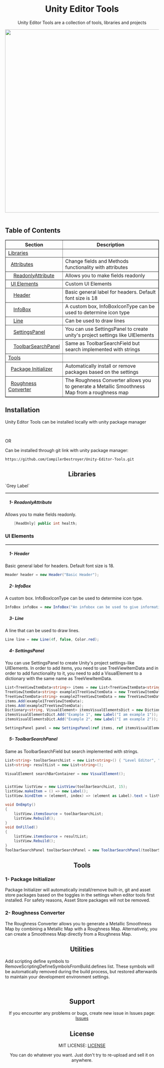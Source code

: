 <!----------------------------------------------------Main Header Part------------------------------------------------------------------ -->
<h1 align="center">Unity Editor Tools</h1>

<p align="center"> Unity Editor Tools are a collection of tools, libraries and projects</p>
 <div align="center">
<img align= "center" src= https://github.com/user-attachments/assets/84d389a1-df42-46e8-889d-687fad040e25 width="600">
</div>

<br>

<!-- ----------------------------------------------------Table of Contents----------------------------------------------------- -->
## Table of Contents

<table align="center" border="1" cellpadding="10" cellspacing="0">
  <thead>
    <tr>
      <th>Section</th>
      <th>Description</th>
    </tr>
  </thead>
  <tbody>
    <tr>
      <td><a href="#Libraries">Libraries</a></td>
      <td></td>
    </tr>
      <tr>
      <td>&nbsp;&nbsp;<a href="#Attributes">Attributes</a></td>
      <td>Change fields and Methods functionality with attributes</td>
    </tr>
      <tr>
      <td>&nbsp;&nbsp;&nbsp;&nbsp;<a href="#1--ReadonlyAttribute">ReadonlyAttribute</a></td>
      <td>Allows you to make fields readonly</td>
    </tr>
     <tr>
      <td>&nbsp;&nbsp;<a href="#UI-Elements">UI Elements</a></td>
      <td>Custom UI Elements</td>
    </tr>
    <tr>
      <td>&nbsp;&nbsp;&nbsp;&nbsp;<a href="#1--Header">Header</a></td>
      <td>Basic general label for headers. Default font size is 18</td>
    </tr>
     <tr>
      <td>&nbsp;&nbsp;&nbsp;&nbsp;<a href="#2--InfoBox">InfoBox</a></td>
      <td>A custom box, InfoBoxIconType can be used to determine icon type</td>
    </tr>
     <tr>
      <td>&nbsp;&nbsp;&nbsp;&nbsp;<a href="#3--Line">Line</a></td>
      <td>Can be used to draw lines</td>
    </tr>
     <tr>
      <td>&nbsp;&nbsp;&nbsp;&nbsp;<a href="#4--SettingsPanel">SettingsPanel</a></td>
      <td>You can use SettingsPanel to create unity's project settings like UIElements</td>
    </tr>
     <tr>
      <td>&nbsp;&nbsp;&nbsp;&nbsp;<a href="#5--ToolbarSearchPanel">ToolbarSearchPanel</a></td>
      <td>Same as ToolbarSearchField but search implemented with strings</td>
    </tr>
    <tr>
      <td><a href="#Tools">Tools</a></td>
      <td></td>
    </tr>
    <tr>
      <td>&nbsp;&nbsp;<a href="#1--Package-Initializer">Package Initializer</a></td>
      <td>Automatically install or remove packages based on the settings</td>
    </tr>
       <tr>
      <td>&nbsp;&nbsp;<a href="#2--Roughness-Converter">Roughness Converter</a></td>
      <td>The Roughness Converter allows you to generate a Metallic Smoothness Map from a roughness map</td>
    </tr>
  </tbody>
</table>
<!-- -------------------------------------------------------------------------------------------------------------------------- -->




<!----------------------------------------------------Installation Part------------------------------------------------------------------ -->
## Installation

<!--Local Installation Part-->
 Unity Editor Tools can be installed locally with unity package manager

<!--Git Installation Part-->
<br>


OR

Can be installed through git link with unity package manager:


```
https://github.com/CompilerDestroyer/Unity-Editor-Tools.git
```

<!-- ------------------------------------------------------------------------------------------------------------------------------- -->


<h2 align="center">Libraries</h2>
`Grey Label`

<hr style="border: 0.2px solid lightgray;">

<h5 align="left">&nbsp;&nbsp;&nbsp;&nbsp;1- ReadonlyAttribute</h5>
<p>Allows you to make fields readonly.</p>

```csharp
    [ReadOnly] public int health;
```

<h3 align="left">UI Elements</h3>

<hr style="border: 0.2px solid lightgray;">

<h5 align="left">&nbsp;&nbsp;&nbsp;&nbsp;1- Header</h5>
<p>Basic general label for headers. Default font size is 18.</p>

```csharp
Header header = new Header("Basic Header");
```

<h5 align="left">&nbsp;&nbsp;&nbsp;&nbsp;2- InfoBox</h5>
<p>A custom box. InfoBoxIconType can be used to determine icon type.</p>

```cs
InfoBox infoBox = new InfoBox("An infobox can be used to give information", InfoBoxIconType.Info, 3f);
```

<h5 align="left">&nbsp;&nbsp;&nbsp;&nbsp;3- Line</h5>
<p>A line that can be used to draw lines.</p>

```csharp
Line line = new Line(4f, false, Color.red);
```

<h5 align="left">&nbsp;&nbsp;&nbsp;&nbsp;4- SettingsPanel</h5>
<p>You can use SettingsPanel to create Unity's project settings-like UIElements.
 In order to add items, you need to use TreeViewItemData<string> and in order to add functionality to it, you need to add a VisualElement to a dictionary with the same name as TreeViewItemData<string>.</p>

```cs
List<TreeViewItemData<string>> items = new List<TreeViewItemData<string>>();
TreeViewItemData<string> example1TreeViewItemData = new TreeViewItemData<string>(0, "Example 1");
TreeViewItemData<string> example2TreeViewItemData = new TreeViewItemData<string>(1, "Example 2");
items.Add(example1TreeViewItemData);
items.Add(example2TreeViewItemData);
Dictionary<string, VisualElement> itemsVisualElementsDict = new Dictionary<string, VisualElement>();
itemsVisualElementsDict.Add("Example 1", new Label("I am example 1"));
itemsVisualElementsDict.Add("Example 2", new Label("I am example 2"));

SettingsPanel panel = new SettingsPanel(ref items, ref itemsVisualElementsDict);
```

<h5 align="left">&nbsp;&nbsp;&nbsp;&nbsp;5- ToolbarSearchPanel</h5>
<p>Same as ToolbarSearchField but search implemented with strings.</p>

```cs
List<string> toolbarSearchList = new List<string>() { "Level Editor", "Terrain Licker", "Inspector Destroyer", "Mesh Consumer" };
List<string> resultList = new List<string>();

VisualElement searchBarContainer = new VisualElement();


ListView listView = new ListView(toolbarSearchList, 15);
listView.makeItem = () => new Label();
listView.bindItem = (element, index) => (element as Label).text = listView.itemsSource[index] as string;

void OnEmpty()
{
    listView.itemsSource = toolbarSearchList;
    listView.Rebuild();
}
void OnFilled()
{
    listView.itemsSource = resultList;
    listView.Rebuild();
}
ToolbarSearchPanel toolbarSearchPanel = new ToolbarSearchPanel(toolbarSearchList, resultList, OnEmpty, OnFilled);
```

<h2 align="center">Tools</h2>
<h3 align="left">1- Package Initializer</h3>
<p>Package Initializer will automatically install/remove built-in, git and asset store packages based on the toggles in the settings when editor tools first installed.
 For safety reasons, Asset Store packages will not be removed.</p>


<h3 align="left">2- Roughness Converter</h3>

<p>The Roughness Converter allows you to generate a Metallic Smoothness Map by combining a Metallic Map with a Roughness Map.
 Alternatively, you can create a Smoothness Map directly from a Roughness Map.</p>


<h2 align="center">Utilities</h2>
<p>Add scripting define symbols to RemoveScriptingDefineSymbolsFromBuild.defines list.
 These symbols will be automatically removed during the build process, but restored afterwards to maintain your development environment settings.</p>





<div align="left">


</div>
<br>


<!-- ------------------------------------------------------------------------------------------------------------------------------- -->

<!-- Support -->
<div align= "center">
<h2 align="center">Support</h2>
<p align="center">If you encounter any problems or bugs, create new issue in Issues page:
  <a href="https://github.com/compilerbutcher/Unity-Editor-Visual/issues">Issues</a>
</p>

<h2 align="center">License</h2>
<p align="center">MIT LICENSE:
<a href="https://github.com/compilerbutcher/Unity-Editor-Visual/blob/main/LICENSE">LICENSE</a>
 <p align="center">You can do whatever you want. Just don't try to re-upload and sell it on anywhere.</p>
</div>

